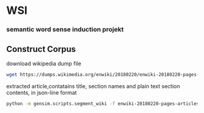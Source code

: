 # WSI
### semantic word sense induction projekt
## Construct Corpus 
download wikipedia dump file
```bash
wget https://dumps.wikimedia.org/enwiki/20180220/enwiki-20180220-pages-articles.xml.bz2
```
extracted article,contatains title, section names and plain text section contents, in json-line format
```bash
python -m gensim.scripts.segment_wiki -f enwiki-20180220-pages-articles.xml.bz2 -o enwiki-20180220.json.gz
```


